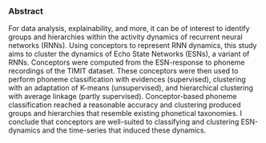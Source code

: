 ### Abstract

For data analysis, explainability, and more, it can be of interest to identify groups and hierarchies
within the activity dynamics of recurrent neural networks (RNNs). Using conceptors to
represent RNN dynamics, this study aims to cluster the dynamics of Echo State
Networks (ESNs), a variant of RNNs. Conceptors were computed from the ESN-response to phoneme recordings of
the TIMIT dataset. These conceptors were then used to perform phoneme classification with evidences (supervised),
clustering with an adaptation of K-means (unsupervised), and hierarchical clustering with average linkage (partly
supervised). Conceptor-based phoneme classification reached a reasonable accuracy and clustering produced groups
and hierarchies that resemble existing phonetical taxonomies. I conclude that conceptors
are well-suited to classifying and clustering ESN-dynamics and the time-series that induced these dynamics.